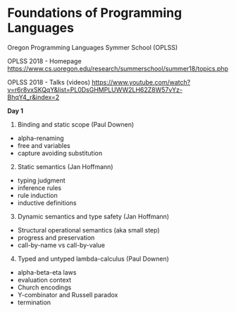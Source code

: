 # Foundations of Programming Languages

Oregon Programming Languages Symmer School (OPLSS)

OPLSS 2018 - Homepage
https://www.cs.uoregon.edu/research/summerschool/summer18/topics.php

OPLSS 2018 - Talks (videos)
https://www.youtube.com/watch?v=r6r8vxSKQqY&list=PL0DsGHMPLUWW2LH62Z8W57vYz-BhqY4_r&index=2


**Day 1**

1. Binding and static scope (Paul Downen)
  - alpha-renaming
  - free and variables
  - capture avoiding substitution

2. Static semantics (Jan Hoffmann)
  - typing judgment
  - inference rules
  - rule induction
  - inductive definitions

3. Dynamic semantics and type safety (Jan Hoffmann)
  - Structural operational semantics (aka small step)
  - progress and preservation
  - call-by-name vs call-by-value

4. Typed and untyped lambda-calculus (Paul Downen)
  - alpha-beta-eta laws
  - evaluation context
  - Church encodings
  - Y-combinator and Russell paradox
  - termination
